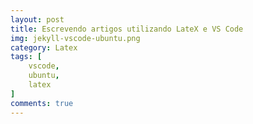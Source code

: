 ```yaml
---
layout: post
title: Escrevendo artigos utilizando LateX e VS Code
img: jekyll-vscode-ubuntu.png
category: Latex
tags: [
    vscode,
    ubuntu,
    latex
]
comments: true
---
```


